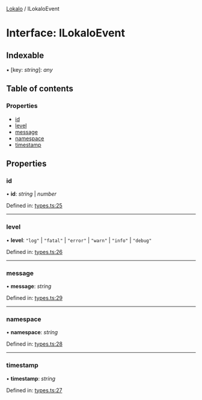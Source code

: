 [Lokalo](../README.md) / ILokaloEvent

# Interface: ILokaloEvent

## Indexable

▪ [key: *string*]: *any*

## Table of contents

### Properties

- [id](ilokaloevent.md#id)
- [level](ilokaloevent.md#level)
- [message](ilokaloevent.md#message)
- [namespace](ilokaloevent.md#namespace)
- [timestamp](ilokaloevent.md#timestamp)

## Properties

### id

• **id**: *string* \| *number*

Defined in: [types.ts:25](https://github.com/blujedis/lokalo/blob/25b549d/src/types.ts#L25)

___

### level

• **level**: ``"log"`` \| ``"fatal"`` \| ``"error"`` \| ``"warn"`` \| ``"info"`` \| ``"debug"``

Defined in: [types.ts:26](https://github.com/blujedis/lokalo/blob/25b549d/src/types.ts#L26)

___

### message

• **message**: *string*

Defined in: [types.ts:29](https://github.com/blujedis/lokalo/blob/25b549d/src/types.ts#L29)

___

### namespace

• **namespace**: *string*

Defined in: [types.ts:28](https://github.com/blujedis/lokalo/blob/25b549d/src/types.ts#L28)

___

### timestamp

• **timestamp**: *string*

Defined in: [types.ts:27](https://github.com/blujedis/lokalo/blob/25b549d/src/types.ts#L27)
